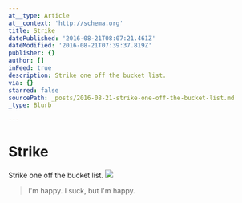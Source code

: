 ```yaml
---
at__type: Article
at__context: 'http://schema.org'
title: Strike
datePublished: '2016-08-21T08:07:21.461Z'
dateModified: '2016-08-21T07:39:37.819Z'
publisher: {}
author: []
inFeed: true
description: Strike one off the bucket list.
via: {}
starred: false
sourcePath: _posts/2016-08-21-strike-one-off-the-bucket-list.md
_type: Blurb

---
```

# Strike

Strike one off the bucket list.
![](https://the-grid-user-content.s3-us-west-2.amazonaws.com/45340559-22b9-40a1-9d7a-b0022bb30c14.jpg)

> I'm happy. I suck, but I'm happy.